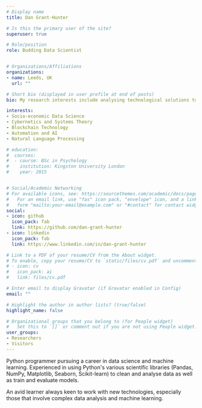 ```yaml
---
# Display name
title: Dan Grant-Hunter

# Is this the primary user of the site?
superuser: true

# Role/position
role: Budding Data Scientist


# Organizations/Affiliations
organizations:
- name: Leeds, UK
  url: ""

# Short bio (displayed in user profile at end of posts)
bio: My research interests include analysing technological solutions to socio-economic issues. This includes cybernetics and systems theory, automation and AI, and blockchain technology.

interests:
- Socio-economic Data Science
- Cybernetics and Systems Theory
- Blockchain Technology
- Automation and AI
- Natural Language Processing

# education:
#  courses:
#  - course: BSc in Psychology
#    institution: Kingston University London
#    year: 2015


# Social/Academic Networking
# For available icons, see: https://sourcethemes.com/academic/docs/page-builder/#icons
#   For an email link, use "fas" icon pack, "envelope" icon, and a link in the
#   form "mailto:your-email@example.com" or "#contact" for contact widget.
social:
- icon: github
  icon_pack: fab
  link: https://github.com/dan-grant-hunter
- icon: linkedin
  icon_pack: fab
  link: https://www.linkedin.com/in/dan-grant-hunter

# Link to a PDF of your resume/CV from the About widget.
# To enable, copy your resume/CV to `static/files/cv.pdf` and uncomment the lines below.
# - icon: cv
#   icon_pack: ai
#   link: files/cv.pdf

# Enter email to display Gravatar (if Gravatar enabled in Config)
email: ""

# Highlight the author in author lists? (true/false)
highlight_name: false

# Organizational groups that you belong to (for People widget)
#   Set this to `[]` or comment out if you are not using People widget.
user_groups:
- Researchers
- Visitors
---
```


Python programmer pursuing a career in data science and machine learning. Experienced in using Python's various scientific libraries (Pandas, NumPy, Matplotlib, Seaborn, Scikit-learn) to clean and analyse data as well as train and evaluate models. 

An avid learner always keen to work with new technologies, especially those that involve complex data analysis and machine learning. 
